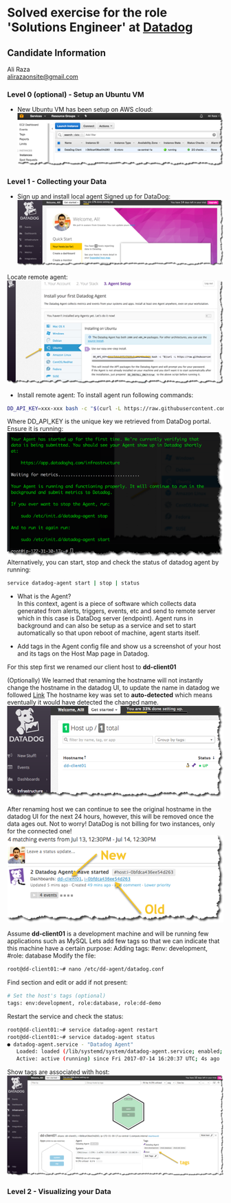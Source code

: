# Solved exercise for the role 'Solutions Engineer' at [Datadog](http://datadog.com)

## Candidate Information
Ali Raza  
alirazaonsite@gmail.com

### Level 0 (optional) - Setup an Ubuntu VM
* New Ubuntu VM has been setup on AWS cloud:  
![Ubuntu_VM_AWS](images/Level0_1.png)

### Level 1 - Collecting your Data
* Sign up and install local agent
Signed up for DataDog:  
![DataDog_SignedUp](images/Level1_1a.png)

Locate remote agent:
![DataDog_RemoteAgent_Setup](images/Level1_1b.png)

- Install remote agent:
To install agent run following commands:
```bash
DD_API_KEY=xxx-xxx bash -c "$(curl -L https://raw.githubusercontent.com/DataDog/dd-agent/master/packaging/datadog-agent/source/install_agent.sh)"
```
Where DD_API_KEY is the unique key we retrieved from DataDog portal.  
Ensure it is running:  
![DataDog_RemoteAgent_Status](images/Level1_1c.png)  
Alternatively, you can start, stop and check the status of datadog agent by running:  
```bash
service datadog-agent start | stop | status
```

* What is the Agent?  
In this context, agent is a piece of software which collects data generated from alerts, triggers, events, etc and send to remote server which in this case is DataDog server (endpoint). Agent runs in background and can also be setup as a service and set to start automatically so that upon reboot of machine, agent starts itself.  

* Add tags in the Agent config file and show us a screenshot of your host and its tags on the Host Map page in Datadog.  

For this step first we renamed our client host to **dd-client01**  

(Optionally) We learned that renaming the hostname will not instantly change the hostname in the datadog UI, to update the name in datadog we followed <a href="https://help.datadoghq.com/hc/en-us/articles/203764655-How-can-I-change-the-hostname-">Link</a>
The hostname key was set to **auto-detected** which means eventually it would have detected the changed name.  
![DataDog_RemoteAgent_Setup](images/Level1_3a.png)

After renaming host we can continue to see the original hostname in the datadog UI for the next 24 hours, however, this will be removed once the data ages out. Not to worry! DataDog is not billing for two instances, only for the connected one!  
![DataDog_RemoteAgent_Setup](images/Level1_3b.png)

Assume **dd-client01** is a development machine and will be running few applications such as MySQL
Lets add few tags so that we can indicate that this machine have a certain purpose:
Adding tags: #env: development, #role: database
Modify the file:
```bash
root@dd-client01:~# nano /etc/dd-agent/datadog.conf
```
Find section and edit or add if not present:
```bash
# Set the host's tags (optional)
tags: env:development, role:database, role:dd-demo
```
Restart the service and check the status:
```bash
root@dd-client01:~# service datadog-agent restart
root@dd-client01:~# service datadog-agent status
● datadog-agent.service - "Datadog Agent"
   Loaded: loaded (/lib/systemd/system/datadog-agent.service; enabled; vendor preset: enabled)
   Active: active (running) since Fri 2017-07-14 16:20:37 UTC; 4s ago
```

Show tags are associated with host:  
![DataDog_RemoteAgent_Setup](images/Level1_3c.png)




### Level 2 - Visualizing your Data
